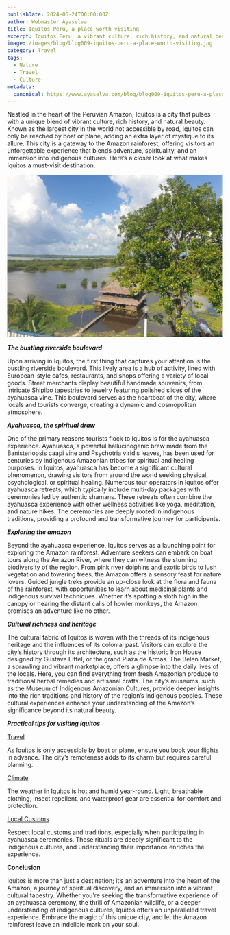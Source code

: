 ```yaml
---
publishDate: 2024-06-24T00:00:00Z
author: Webmaster Ayaselva
title: Iquitos Peru, a place worth visiting
excerpt: Iquitos Peru, a vibrant culture, rich history, and natural beauty.
image: /images/blog/blog009-iquitos-peru-a-place-worth-visiting.jpg
category: Travel
tags:
  - Nature
  - Travel
  - Culture
metadata:
  canonical: https://www.ayaselva.com/blog/blog009-iquitos-peru-a-place-worth-visiting
---
```


Nestled in the heart of the Peruvian Amazon, Iquitos is a city that pulses with a unique blend of vibrant culture, rich history, and natural beauty. Known as the largest city in the world not accessible by road, Iquitos can only be reached by boat or plane, adding an extra layer of mystique to its allure. This city is a gateway to the Amazon rainforest, offering visitors an unforgettable experience that blends adventure, spirituality, and an immersion into indigenous cultures. Here’s a closer look at what makes Iquitos a must-visit destination.

![Amazon](../../assets/images/blog/blog009-iquitos-peru-a-place-worth-visiting-2.jpg)


***The bustling riverside boulevard***

Upon arriving in Iquitos, the first thing that captures your attention is the bustling riverside boulevard. This lively area is a hub of activity, lined with European-style cafes, restaurants, and shops offering a variety of local goods. Street merchants display beautiful handmade souvenirs, from intricate Shipibo tapestries to jewelry featuring polished slices of the ayahuasca vine. This boulevard serves as the heartbeat of the city, where locals and tourists converge, creating a dynamic and cosmopolitan atmosphere.


***Ayahuasca, the spiritual draw***

One of the primary reasons tourists flock to Iquitos is for the ayahuasca experience. Ayahuasca, a powerful hallucinogenic brew made from the Banisteriopsis caapi vine and Psychotria viridis leaves, has been used for centuries by indigenous Amazonian tribes for spiritual and healing purposes. In Iquitos, ayahuasca has become a significant cultural phenomenon, drawing visitors from around the world seeking physical, psychological, or spiritual healing. Numerous tour operators in Iquitos offer ayahuasca retreats, which typically include multi-day packages with ceremonies led by authentic shamans. These retreats often combine the ayahuasca experience with other wellness activities like yoga, meditation, and nature hikes. The ceremonies are deeply rooted in indigenous traditions, providing a profound and transformative journey for participants.


***Exploring the amazon***

Beyond the ayahuasca experience, Iquitos serves as a launching point for exploring the Amazon rainforest. Adventure seekers can embark on boat tours along the Amazon River, where they can witness the stunning biodiversity of the region. From pink river dolphins and exotic birds to lush vegetation and towering trees, the Amazon offers a sensory feast for nature lovers. Guided jungle treks provide an up-close look at the flora and fauna of the rainforest, with opportunities to learn about medicinal plants and indigenous survival techniques. Whether it’s spotting a sloth high in the canopy or hearing the distant calls of howler monkeys, the Amazon promises an adventure like no other.


***Cultural richness and heritage***

The cultural fabric of Iquitos is woven with the threads of its indigenous heritage and the influences of its colonial past. Visitors can explore the city’s history through its architecture, such as the historic Iron House designed by Gustave Eiffel, or the grand Plaza de Armas. The Belen Market, a sprawling and vibrant marketplace, offers a glimpse into the daily lives of the locals. Here, you can find everything from fresh Amazonian produce to traditional herbal remedies and artisanal crafts. The city’s museums, such as the Museum of Indigenous Amazonian Cultures, provide deeper insights into the rich traditions and history of the region’s indigenous peoples. These cultural experiences enhance your understanding of the Amazon’s significance beyond its natural beauty.
 

***Practical tips for visiting iquitos***

<u>Travel</u>

As Iquitos is only accessible by boat or plane, ensure you book your flights in advance. The city’s remoteness adds to its charm but requires careful planning.

<u>Climate</u>

The weather in Iquitos is hot and humid year-round. Light, breathable clothing, insect repellent, and waterproof gear are essential for comfort and protection.

<u>Local Customs</u>

Respect local customs and traditions, especially when participating in ayahuasca ceremonies. These rituals are deeply significant to the indigenous cultures, and understanding their importance enriches the experience.


**Conclusion**

Iquitos is more than just a destination; it’s an adventure into the heart of the Amazon, a journey of spiritual discovery, and an immersion into a vibrant cultural tapestry. Whether you’re seeking the transformative experience of an ayahuasca ceremony, the thrill of Amazonian wildlife, or a deeper understanding of indigenous cultures, Iquitos offers an unparalleled travel experience. Embrace the magic of this unique city, and let the Amazon rainforest leave an indelible mark on your soul.
